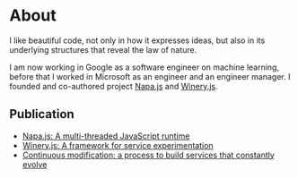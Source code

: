 # About
I like beautiful code, not only in how it expresses ideas, but also in its underlying structures that reveal the law of nature. 

I am now working in Google as a software engineer on machine learning, before that I worked in Microsoft as an engineer and an engineer manager. I founded and co-authored project [Napa.js](https://github.com/Microsoft/napajs) and [Winery.js](https://github.com/Microsoft/wineryjs).

## Publication
- [Napa.js: A multi-threaded JavaScript runtime](https://www.linkedin.com/pulse/napajs-multi-threaded-javascript-runtime-daiyi-peng/)
- [Winery.js: A framework for service experimentation](https://www.linkedin.com/pulse/wineryjs-framework-service-experimentation-daiyi-peng)
- [Continuous modification: a process to build services that constantly evolve](https://www.linkedin.com/pulse/continuous-modification-process-build-services-constantly-daiyi-peng/)
